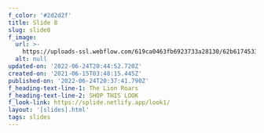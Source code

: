 ```yaml
---
f_color: '#2d2d2f'
title: Slide 8
slug: slide8
f_image:
  url: >-
    https://uploads-ssl.webflow.com/619ca0463fb6923733a28130/62b6174533f720142bf90f0f_6yd76cY8.jpg
  alt: null
updated-on: '2022-06-24T20:44:52.720Z'
created-on: '2021-06-15T03:48:15.445Z'
published-on: '2022-06-24T20:37:41.790Z'
f_heading-text-line-1: The Lion Roars
f_heading-text-line-2: SHOP THIS LOOK
f_look-link: https://splide.netlify.app/look1/
layout: '[slides].html'
tags: slides
---
```



